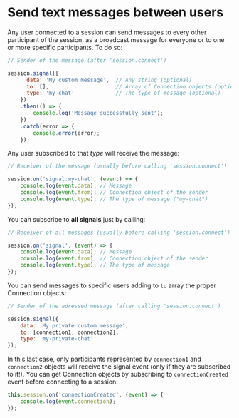 # Send text messages between users

Any user connected to a session can send messages to every other participant of the session, as a broadcast message for everyone or to one or more specific participants. To do so:

```javascript
// Sender of the message (after 'session.connect')

session.signal({
      data: 'My custom message',  // Any string (optional)
      to: [],                     // Array of Connection objects (optional. Broadcast to everyone if empty)
      type: 'my-chat'             // The type of message (optional)
    })
    .then(() => {
        console.log('Message successfully sent');
    })
    .catch(error => {
        console.error(error);
    });
```

Any user subscribed to that _type_ will receive the message:

```javascript
// Receiver of the message (usually before calling 'session.connect')

session.on('signal:my-chat', (event) => {
    console.log(event.data); // Message
    console.log(event.from); // Connection object of the sender
    console.log(event.type); // The type of message ("my-chat")
});
```

You can subscribe to **all signals** just by calling:

```javascript
// Receiver of all messages (usually before calling 'session.connect')

session.on('signal', (event) => {
    console.log(event.data); // Message
    console.log(event.from); // Connection object of the sender
    console.log(event.type); // The type of message
});
```

You can send messages to specific users adding to `to` array the proper Connection objects:

```javascript
// Sender of the adressed message (after calling 'session.connect')

session.signal({
    data: 'My private custom message',
    to: [connection1, connection2],
    type: 'my-private-chat'
});
```

In this last case, only participants represented by `connection1` and `connection2` objects will receive the signal event (only if they are subscribed to it!). You can get Connection objects by subscribing to `connectionCreated` event before connecting to a session:

```javascript
this.session.on('connectionCreated', (event) => {
    console.log(event.connection);
});
```
